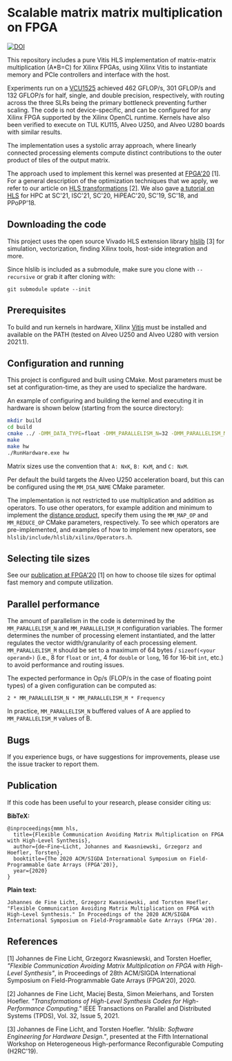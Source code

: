 Scalable matrix matrix multiplication on FPGA
=============================================

[![DOI](https://zenodo.org/badge/DOI/10.5281/zenodo.3952084.svg)](https://doi.org/10.5281/zenodo.3952084)

This repository includes a pure Vitis HLS implementation of matrix-matrix multiplication (A\*B=C) for Xilinx FPGAs, using Xilinx Vitis to instantiate memory and PCIe controllers and interface with the host. 

Experiments run on a [VCU1525](https://www.xilinx.com/products/boards-and-kits/vcu1525-a.html) achieved 462 GFLOP/s, 301 GFLOP/s and 132 GFLOP/s for half, single, and double precision, respectively, with routing across the three SLRs being the primary bottleneck preventing further scaling. The code is not device-specific, and can be configured for any Xilinx FPGA supported by the Xilinx OpenCL runtime.  Kernels have also been verified to execute on TUL KU115, Alveo U250, and Alveo U280 boards with similar results.

The implementation uses a systolic array approach, where linearly connected processing elements compute distinct contributions to the outer product of tiles of the output matrix. 

The approach used to implement this kernel was presented at [FPGA'20](https://spcl.inf.ethz.ch/Publications/.pdf/gemm-fpga.pdf) [1].  For a general description of the optimization techniques that we apply, we refer to our article on [HLS transformations](https://spcl.inf.ethz.ch/Publications/.pdf/hls-transformations.pdf) [2].  We also gave [a tutorial on HLS](https://spcl.inf.ethz.ch/Teaching/hls-tutorial/) for HPC at SC'21, ISC'21, SC'20, HiPEAC'20, SC'19, SC'18, and PPoPP'18.

Downloading the code
--------------------

This project uses the open source Vivado HLS extension library [hlslib](https://github.com/definelicht/hlslib) [3] for simulation, vectorization, finding Xilinx tools, host-side integration and more.

Since hlslib is included as a submodule, make sure you clone with `--recursive` or grab it after cloning with:

```
git submodule update --init 
```

Prerequisites
-------------

To build and run kernels in hardware, Xilinx [Vitis](https://www.xilinx.com/support/download/index.html/content/xilinx/en/downloadNav/vitis.html) must be installed and available on the PATH (tested on Alveo U250 and Alveo U280 with version 2021.1).

Configuration and running
-------------------------

This project is configured and built using CMake. Most parameters must be set at configuration-time, as they are used to specialize the hardware.

An example of configuring and building the kernel and executing it in hardware is shown below (starting from the source directory):

```bash
mkdir build
cd build
cmake ../ -DMM_DATA_TYPE=float -DMM_PARALLELISM_N=32 -DMM_PARALLELISM_M=8 -DMM_MEMORY_TILE_SIZE_N=512 -DMM_MEMORY_TILE_SIZE_M=512
make
make hw
./RunHardware.exe hw
```

Matrix sizes use the convention that `A: NxK`, `B: KxM`, and `C: NxM`.

Per default the build targets the Alveo U250 acceleration board, but this can be configured using the `MM_DSA_NAME` CMake parameter.

The implementation is not restricted to use multiplication and addition as operators. To use other operators, for example addition and minimum to implement the [distance product](https://en.wikipedia.org/wiki/Min-plus_matrix_multiplication), specify them using the `MM_MAP_OP` and `MM_REDUCE_OP` CMake parameters, respectively. To see which operators are pre-implemented, and examples of how to implement new operators,  see `hlslib/include/hlslib/xilinx/Operators.h`.

Selecting tile sizes
--------------------

See our [publication at FPGA'20](https://spcl.inf.ethz.ch/Publications/.pdf/gemm-fpga.pdf) [1] on how to choose tile sizes for optimal fast memory and compute utilization.

Parallel performance
--------------------

The amount of parallelism in the code is determined by the `MM_PARALLELISM_N` and `MM_PARALLELISM_M` configuration variables. The former determines the number of processing element instantiated, and the latter regulates the vector width/granularity of each processing element.  `MM_PARALLELISM_M` should be set to a maximum of 64 bytes / `sizeof(<your operand>)` (i.e., 8 for `float` or `int`, 4 for `double` or `long`, 16 for 16-bit `int`, etc.) to avoid performance and routing issues.

The expected performance in Op/s (FLOP/s in the case of floating point types) of a given configuration can be computed as:

`2 * MM_PARALLELISM_N * MM_PARALLELISM_M * Frequency`

In practice, `MM_PARALLELISM_N` buffered values of A are applied to `MM_PARALLELISM_M` values of B. 

Bugs
----

If you experience bugs, or have suggestions for improvements, please use the issue tracker to report them.

Publication
-----------

If this code has been useful to your research, please consider citing us:

**BibTeX:**
```
@inproceedings{mmm_hls,
  title={Flexible Communication Avoiding Matrix Multiplication on FPGA with High-Level Synthesis},
  author={de~Fine~Licht, Johannes and Kwasniewski, Grzegorz and Hoefler, Torsten},
  booktitle={The 2020 ACM/SIGDA International Symposium on Field-Programmable Gate Arrays (FPGA'20)},
  year={2020}
}
```

**Plain text:**
```
Johannes de Fine Licht, Grzegorz Kwasniewski, and Torsten Hoefler. "Flexible Communication Avoiding Matrix Multiplication on FPGA with High-Level Synthesis." In Proceedings of the 2020 ACM/SIGDA International Symposium on Field-Programmable Gate Arrays (FPGA'20).
```

References
----------

[1] Johannes de Fine Licht, Grzegorz Kwasniewski, and Torsten Hoefler, _"Flexible Communication Avoiding Matrix Multiplication on FPGA with High-Level Synthesis"_, in Proceedings of 28th ACM/SIGDA International Symposium on Field-Programmable Gate Arrays (FPGA'20), 2020.

[2] Johannes de Fine Licht, Maciej Besta, Simon Meierhans, and Torsten Hoefler. _"Transformations of High-Level Synthesis Codes for High-Performance Computing."_ IEEE Transactions on Parallel and Distributed Systems (TPDS), Vol. 32, Issue 5, 2021.

[3] Johannes de Fine Licht, and Torsten Hoefler. _"hlslib: Software Engineering for Hardware Design."_, presented at the Fifth International Workshop on
Heterogeneous High-performance Reconfigurable Computing (H2RC'19).
